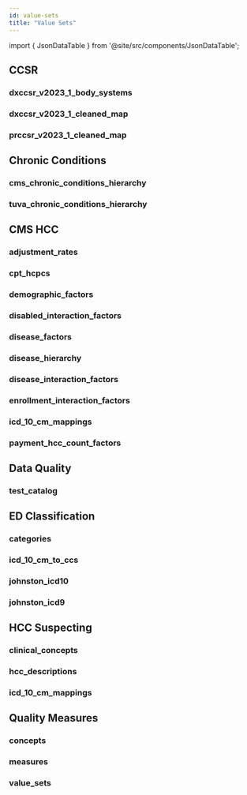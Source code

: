 ```yaml
---
id: value-sets
title: "Value Sets"
---
```


import { JsonDataTable } from '@site/src/components/JsonDataTable';


## CCSR


### dxccsr_v2023_1_body_systems

<JsonDataTable  jsonPath="nodes.seed\.the_tuva_project\.ccsr__dxccsr_v2023_1_body_systems.columns" />

### dxccsr_v2023_1_cleaned_map

<JsonDataTable  jsonPath="nodes.seed\.the_tuva_project\.ccsr__dxccsr_v2023_1_cleaned_map.columns" />

### prccsr_v2023_1_cleaned_map

<JsonDataTable  jsonPath="nodes.seed\.the_tuva_project\.ccsr__prccsr_v2023_1_cleaned_map.columns" />


## Chronic Conditions


### cms_chronic_conditions_hierarchy

<JsonDataTable  jsonPath="nodes.seed\.the_tuva_project\.chronic_conditions__cms_chronic_conditions_hierarchy.columns" />

### tuva_chronic_conditions_hierarchy

<JsonDataTable  jsonPath="nodes.seed\.the_tuva_project\.chronic_conditions__tuva_chronic_conditions_hierarchy.columns" />


## CMS HCC


### adjustment_rates

<JsonDataTable  jsonPath="nodes.seed\.the_tuva_project\.cms_hcc__adjustment_rates.columns" />

### cpt_hcpcs

<JsonDataTable  jsonPath="nodes.seed\.the_tuva_project\.cms_hcc__cpt_hcpcs.columns" />

### demographic_factors

<JsonDataTable  jsonPath="nodes.seed\.the_tuva_project\.cms_hcc__demographic_factors.columns" />

### disabled_interaction_factors

<JsonDataTable  jsonPath="nodes.seed\.the_tuva_project\.cms_hcc__disabled_interaction_factors.columns" />

### disease_factors

<JsonDataTable  jsonPath="nodes.seed\.the_tuva_project\.cms_hcc__disease_factors.columns" />

### disease_hierarchy

<JsonDataTable  jsonPath="nodes.seed\.the_tuva_project\.cms_hcc__disease_hierarchy.columns" />

### disease_interaction_factors

<JsonDataTable  jsonPath="nodes.seed\.the_tuva_project\.cms_hcc__disease_interaction_factors.columns" />

### enrollment_interaction_factors

<JsonDataTable  jsonPath="nodes.seed\.the_tuva_project\.cms_hcc__enrollment_interaction_factors.columns" />

### icd_10_cm_mappings

<JsonDataTable  jsonPath="nodes.seed\.the_tuva_project\.cms_hcc__icd_10_cm_mappings.columns" />

### payment_hcc_count_factors

<JsonDataTable  jsonPath="nodes.seed\.the_tuva_project\.cms_hcc__payment_hcc_count_factors.columns" />


## Data Quality


### test_catalog

<JsonDataTable  jsonPath="nodes.seed\.the_tuva_project\.data_quality__test_catalog.columns" />


## ED Classification


### categories

<JsonDataTable  jsonPath="nodes.seed\.the_tuva_project\.ed_classification__categories.columns" />

### icd_10_cm_to_ccs

<JsonDataTable  jsonPath="nodes.seed\.the_tuva_project\.ed_classification__icd_10_cm_to_ccs.columns" />

### johnston_icd10

<JsonDataTable  jsonPath="nodes.seed\.the_tuva_project\.ed_classification__johnston_icd10.columns" />

### johnston_icd9

<JsonDataTable  jsonPath="nodes.seed\.the_tuva_project\.ed_classification__johnston_icd9.columns" />


## HCC Suspecting


### clinical_concepts

<JsonDataTable  jsonPath="nodes.seed\.the_tuva_project\.hcc_suspecting__clinical_concepts.columns" />

### hcc_descriptions

<JsonDataTable  jsonPath="nodes.seed\.the_tuva_project\.hcc_suspecting__hcc_descriptions.columns" />

### icd_10_cm_mappings

<JsonDataTable  jsonPath="nodes.seed\.the_tuva_project\.hcc_suspecting__icd_10_cm_mappings.columns" />


## Quality Measures


### concepts

<JsonDataTable  jsonPath="nodes.seed\.the_tuva_project\.quality_measures__concepts.columns" />

### measures

<JsonDataTable  jsonPath="nodes.seed\.the_tuva_project\.quality_measures__measures.columns" />

### value_sets

<JsonDataTable  jsonPath="nodes.seed\.the_tuva_project\.quality_measures__value_sets.columns" />


